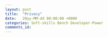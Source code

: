 ```yaml
---
layout: post
title:  "Privacy"
date:   20yy-MM-dd 00:00:00 +0000
categories: Soft-skills Bench Developer-Power
comments_id:
---
```




<!--
Corporate gaslighting

can't sleep, use a sleep tracker, advertise pills companies can see what ads get responses


## It's not about the policy, It's about sending a message
"I'm not that interesting"
sharing your contacts - not just you

Info whatsapp collects - policy vs programming: https://www.whatsapp.com/legal/updates/privacy-policy/?lang=en

WhatsApp and FB, with my contacts they could associate a person with a phone number that might not want that

Battery life - why do companies track that?

Google just bought Fitbit. Another example of the small competitor be

https://www.zdnet.com/article/i-looked-at-all-the-ways-microsoft-teams-tracks-users-and-my-head-is-spinning/

https://play.google.com/store/apps/details?id=jp.susatthi.ManifestViewer

https://developer.android.com/guide/topics/permissions/overview#perm-groups

We have free speech, but not all platforms encourage it: https://gizmodo.com/google-deletes-100-000-negative-reviews-of-robinhood-ap-1846156699

https://knowledge.protektoid.com/apps/com.google.android.marvin.talkback/35ddc9c35f0c3436b446dad9c8d3d000de974163769c2f801651525f52a24287
https://uk.pcmag.com/news/119486/what-does-big-tech-know-about-you-basically-everything

https://youtu.be/vaD-DPI6sg
-->
